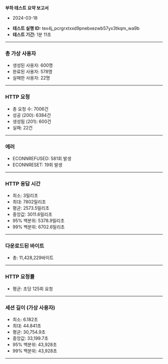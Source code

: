 **부하 테스트 요약 보고서**

- 2024-03-18

* **테스트 실행 ID:** tex4j_pcrgrxtxxd9pnebxezwb57yx3tkqm_wa9b
* **테스트 기간:** 1분 11초

---

### **총 가상 사용자**

- 생성된 사용자: 600명
- 완료된 사용자: 578명
- 실패한 사용자: 22명

---

### **HTTP 요청**

- 총 요청 수: 7006건
- 성공 (200): 6384건
- 생성됨 (201): 600건
- 실패: 22건

---

### **에러**

- ECONNREFUSED: 581회 발생
- ECONNRESET: 19회 발생

---

### **HTTP 응답 시간**

- 최소: 3밀리초
- 최대: 7802밀리초
- 평균: 2573.5밀리초
- 중앙값: 3011.6밀리초
- 95% 백분위: 5378.9밀리초
- 99% 백분위: 6702.6밀리초

---

### **다운로드된 바이트**

- 총: 11,428,229바이트

---

### **HTTP 요청률**

- 평균: 초당 125회 요청

---

### **세션 길이 (가상 사용자)**

- 최소: 6.182초
- 최대: 44.841초
- 평균: 30,754.9초
- 중앙값: 33,199.7초
- 95% 백분위: 43,928초
- 99% 백분위: 43,928초

---
